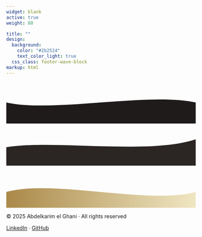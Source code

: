 ```yaml
---
widget: blank
active: true
weight: 80

title: ""
design:
  background:
    color: "#2b2524"
    text_color_light: true
  css_class: footer-wave-block
markup: html
---
```


<script>
  window.addEventListener('scroll', () => {
    const nav = document.querySelector('.navbar');
    if (window.scrollY > 10) {
      nav.classList.add('scrolled');
    } else {
      nav.classList.remove('scrolled');
    }
  });
</script>



<div class="wave-stack">
  <!-- Back wave -->
  <svg viewBox="0 0 1440 320" class="wave-svg back-wave" preserveAspectRatio="none">
    <path fill="#1e1b1a" fill-opacity="1" d="M0,160 C360,240 1080,80 1440,160 L1440,320 L0,320 Z"></path>
  </svg>

  <!-- Middle wave -->
  <svg viewBox="0 0 1440 320" class="wave-svg middle-wave" preserveAspectRatio="none">
    <path fill="#2b2524" fill-opacity="1" d="M0,180 C360,120 1080,240 1440,120 L1440,320 L0,320 Z"></path>
  </svg>

  <!-- Gold wave on top -->
  <svg viewBox="0 0 1440 320" class="wave-svg gold-wave" preserveAspectRatio="none">
    <defs>
      <linearGradient id="goldGradientFooter" x1="0" x2="1" y1="0" y2="0">
        <stop offset="0%" stop-color="#aa8949" />
        <stop offset="100%" stop-color="#f0e6c2" />
      </linearGradient>
    </defs>
    <path fill="url(#goldGradientFooter)" d="M0,200 C360,100 1080,300 1440,200 L1440,320 L0,320 Z"></path>
  </svg>
</div>

<div class="footer-content">
  <p>© 2025 Abdelkarim el Ghani · All rights reserved</p>
  <p>
    <a href="https://www.linkedin.com/in/your-profile" target="_blank">LinkedIn</a> ·
    <a href="https://github.com/akghani" target="_blank">GitHub</a>
  </p>
</div>
